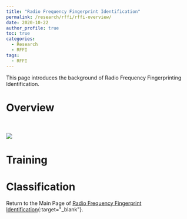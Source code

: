 ```yaml
---
title: "Radio Frequency Fingerprint Identification"
permalink: /research/rffi/rffi-overview/
date: 2020-10-22
author_profile: true
toc: true
categories:
  - Research
  - RFFI
tags:
  - RFFI
---
```




This page introduces the background of Radio Frequency Fingerprinting Identification.

# Overview

<br />
<br/><img src='/images/rffi/RFFI_DL.png'>
<br />

# Training
# Classification


Return to the Main Page of [Radio Frequency Fingerprint Identification](/research/rffi/rffi_main_page/){:target="_blank"}.